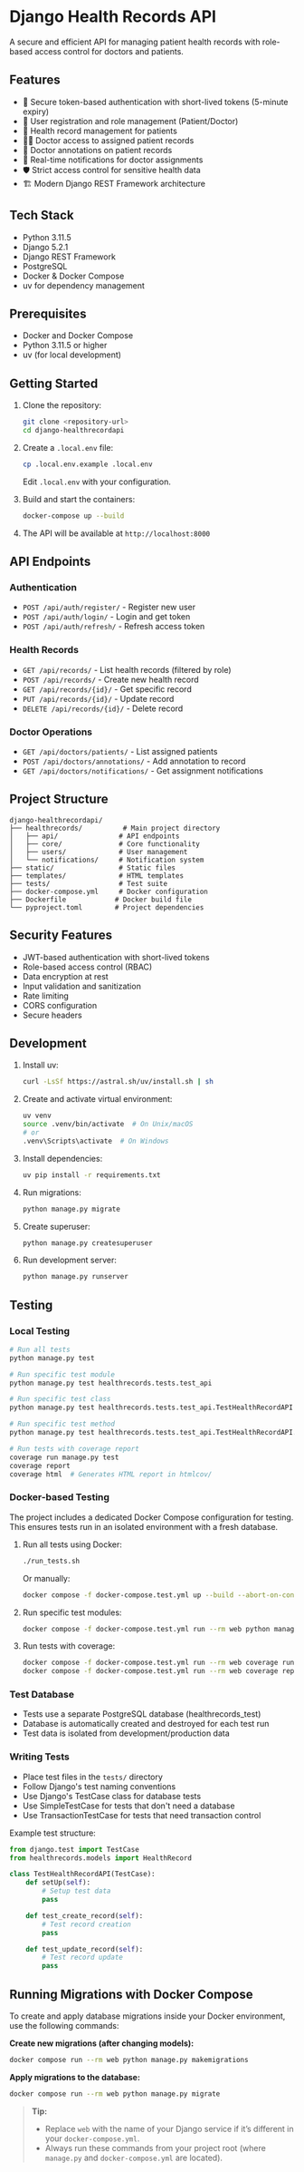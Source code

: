 # Django Health Records API

A secure and efficient API for managing patient health records with role-based access control for doctors and patients.

## Features

- 🔐 Secure token-based authentication with short-lived tokens (5-minute expiry)
- 👤 User registration and role management (Patient/Doctor)
- 📝 Health record management for patients
- 👨‍⚕️ Doctor access to assigned patient records
- 💬 Doctor annotations on patient records
- 🔔 Real-time notifications for doctor assignments
- 🛡️ Strict access control for sensitive health data
- 🏗️ Modern Django REST Framework architecture

## Tech Stack

- Python 3.11.5
- Django 5.2.1
- Django REST Framework
- PostgreSQL
- Docker & Docker Compose
- uv for dependency management

## Prerequisites

- Docker and Docker Compose
- Python 3.11.5 or higher
- uv (for local development)

## Getting Started

1. Clone the repository:
   ```bash
   git clone <repository-url>
   cd django-healthrecordapi
   ```

2. Create a `.local.env` file:
   ```bash
   cp .local.env.example .local.env
   ```
   Edit `.local.env` with your configuration.

3. Build and start the containers:
   ```bash
   docker-compose up --build
   ```

4. The API will be available at `http://localhost:8000`

## API Endpoints

### Authentication
- `POST /api/auth/register/` - Register new user
- `POST /api/auth/login/` - Login and get token
- `POST /api/auth/refresh/` - Refresh access token

### Health Records
- `GET /api/records/` - List health records (filtered by role)
- `POST /api/records/` - Create new health record
- `GET /api/records/{id}/` - Get specific record
- `PUT /api/records/{id}/` - Update record
- `DELETE /api/records/{id}/` - Delete record

### Doctor Operations
- `GET /api/doctors/patients/` - List assigned patients
- `POST /api/doctors/annotations/` - Add annotation to record
- `GET /api/doctors/notifications/` - Get assignment notifications

## Project Structure

```
django-healthrecordapi/
├── healthrecords/          # Main project directory
│   ├── api/               # API endpoints
│   ├── core/              # Core functionality
│   ├── users/             # User management
│   └── notifications/     # Notification system
├── static/                # Static files
├── templates/             # HTML templates
├── tests/                 # Test suite
├── docker-compose.yml     # Docker configuration
├── Dockerfile            # Docker build file
└── pyproject.toml        # Project dependencies
```

## Security Features

- JWT-based authentication with short-lived tokens
- Role-based access control (RBAC)
- Data encryption at rest
- Input validation and sanitization
- Rate limiting
- CORS configuration
- Secure headers

## Development

1. Install uv:
   ```bash
   curl -LsSf https://astral.sh/uv/install.sh | sh
   ```

2. Create and activate virtual environment:
   ```bash
   uv venv
   source .venv/bin/activate  # On Unix/macOS
   # or
   .venv\Scripts\activate  # On Windows
   ```

3. Install dependencies:
   ```bash
   uv pip install -r requirements.txt
   ```

4. Run migrations:
   ```bash
   python manage.py migrate
   ```

5. Create superuser:
   ```bash
   python manage.py createsuperuser
   ```

6. Run development server:
   ```bash
   python manage.py runserver
   ```

## Testing

### Local Testing

```bash
# Run all tests
python manage.py test

# Run specific test module
python manage.py test healthrecords.tests.test_api

# Run specific test class
python manage.py test healthrecords.tests.test_api.TestHealthRecordAPI

# Run specific test method
python manage.py test healthrecords.tests.test_api.TestHealthRecordAPI.test_create_record

# Run tests with coverage report
coverage run manage.py test
coverage report
coverage html  # Generates HTML report in htmlcov/
```

### Docker-based Testing

The project includes a dedicated Docker Compose configuration for testing. This ensures tests run in an isolated environment with a fresh database.

1. Run all tests using Docker:
   ```bash
   ./run_tests.sh
   ```

   Or manually:
   ```bash
   docker compose -f docker-compose.test.yml up --build --abort-on-container-exit
   ```

2. Run specific test modules:
   ```bash
   docker compose -f docker-compose.test.yml run --rm web python manage.py test healthrecords.tests.test_api
   ```

3. Run tests with coverage:
   ```bash
   docker compose -f docker-compose.test.yml run --rm web coverage run manage.py test
   docker compose -f docker-compose.test.yml run --rm web coverage report
   ```

### Test Database

- Tests use a separate PostgreSQL database (healthrecords_test)
- Database is automatically created and destroyed for each test run
- Test data is isolated from development/production data

### Writing Tests

- Place test files in the `tests/` directory
- Follow Django's test naming conventions
- Use Django's TestCase class for database tests
- Use SimpleTestCase for tests that don't need a database
- Use TransactionTestCase for tests that need transaction control

Example test structure:
```python
from django.test import TestCase
from healthrecords.models import HealthRecord

class TestHealthRecordAPI(TestCase):
    def setUp(self):
        # Setup test data
        pass

    def test_create_record(self):
        # Test record creation
        pass

    def test_update_record(self):
        # Test record update
        pass
```

## Running Migrations with Docker Compose

To create and apply database migrations inside your Docker environment, use the following commands:

**Create new migrations (after changing models):**
```bash
docker compose run --rm web python manage.py makemigrations
```

**Apply migrations to the database:**
```bash
docker compose run --rm web python manage.py migrate
```

> **Tip:**  
> - Replace `web` with the name of your Django service if it’s different in your `docker-compose.yml`.
> - Always run these commands from your project root (where `manage.py` and `docker-compose.yml` are located).